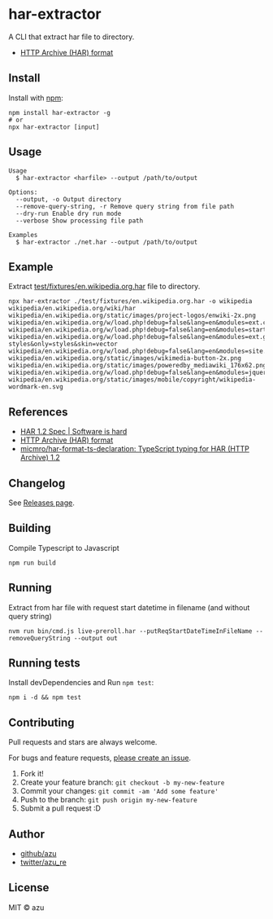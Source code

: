 # har-extractor

A CLI that extract har file to directory.

- [HTTP Archive (HAR) format](https://w3c.github.io/web-performance/specs/HAR/Overview.html "HTTP Archive (HAR) format")

## Install

Install with [npm](https://www.npmjs.com/):

    npm install har-extractor -g
    # or
    npx har-extractor [input]

## Usage

    Usage
      $ har-extractor <harfile> --output /path/to/output

    Options:
      --output, -o Output directory
      --remove-query-string, -r Remove query string from file path
      --dry-run Enable dry run mode
      --verbose Show processing file path

    Examples
      $ har-extractor ./net.har --output /path/to/output

## Example

Extract [test/fixtures/en.wikipedia.org.har](test/fixtures/en.wikipedia.org.har) file to directory.

```
npx har-extractor ./test/fixtures/en.wikipedia.org.har -o wikipedia
wikipedia/en.wikipedia.org/wiki/har
wikipedia/en.wikipedia.org/static/images/project-logos/enwiki-2x.png
wikipedia/en.wikipedia.org/w/load.php!debug=false&lang=en&modules=ext.cite.styles!ext.uls.interlanguage!ext.visualEditor.desktopA
wikipedia/en.wikipedia.org/w/load.php!debug=false&lang=en&modules=startup&only=scripts&skin=vector
wikipedia/en.wikipedia.org/w/load.php!debug=false&lang=en&modules=ext.gadget.charinsert-styles&only=styles&skin=vector
wikipedia/en.wikipedia.org/w/load.php!debug=false&lang=en&modules=site.styles&only=styles&skin=vector
wikipedia/en.wikipedia.org/static/images/wikimedia-button-2x.png
wikipedia/en.wikipedia.org/static/images/poweredby_mediawiki_176x62.png
wikipedia/en.wikipedia.org/w/load.php!debug=false&lang=en&modules=jquery,mediawiki!mediawiki.legacy.wikibits&only=scripts&skin=ve
wikipedia/en.wikipedia.org/static/images/mobile/copyright/wikipedia-wordmark-en.svg
```

## References

* [HAR 1.2 Spec | Software is hard](http://www.softwareishard.com/blog/har-12-spec/ "HAR 1.2 Spec | Software is hard")
* [HTTP Archive (HAR) format](https://w3c.github.io/web-performance/specs/HAR/Overview.html "HTTP Archive (HAR) format")
* [micmro/har-format-ts-declaration: TypeScript typing for HAR (HTTP Archive) 1.2](https://github.com/micmro/har-format-ts-declaration "micmro/har-format-ts-declaration: TypeScript typing for HAR (HTTP Archive) 1.2")



## Changelog

See [Releases page](https://github.com/azu/har-extractor/releases).

## Building

Compile Typescript to Javascript

    npm run build

## Running

Extract from har file with request start datetime in filename (and without query string)

    nvm run bin/cmd.js live-preroll.har --putReqStartDateTimeInFileName --removeQueryString --output out

## Running tests

Install devDependencies and Run `npm test`:

    npm i -d && npm test

## Contributing

Pull requests and stars are always welcome.

For bugs and feature requests, [please create an issue](https://github.com/azu/har-extractor/issues).

1. Fork it!
2. Create your feature branch: `git checkout -b my-new-feature`
3. Commit your changes: `git commit -am 'Add some feature'`
4. Push to the branch: `git push origin my-new-feature`
5. Submit a pull request :D

## Author

- [github/azu](https://github.com/azu)
- [twitter/azu_re](https://twitter.com/azu_re)

## License

MIT © azu
